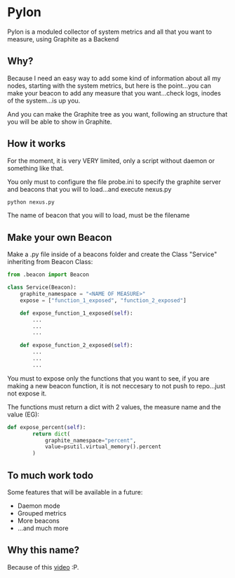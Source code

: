 Pylon
=====
Pylon is a moduled collector of system metrics and all that you want to measure, using Graphite as a Backend

## Why?
Because I need an easy way to add some kind of information about all my nodes, starting with the system metrics, but here is the point...you can make your beacon to add any measure that you want...check logs, inodes of the system...is up you.

And you can make the Graphite tree as you want, following an structure that you will be able to show in Graphite.

## How it works
For the moment, it is very VERY limited, only a script without daemon or something like that.

You only must to configure the file probe.ini to specify the graphite server and beacons that you will to load...and execute nexus.py

```sh
python nexus.py
```

The name of beacon that you will to load, must be the filename

## Make your own Beacon
Make a .py file inside of a beacons folder and create the Class "Service" inheriting from Beacon Class:

```python
from .beacon import Beacon

class Service(Beacon):
    graphite_namespace = "<NAME OF MEASURE>"
    expose = ["function_1_exposed", "function_2_exposed"]

    def expose_function_1_exposed(self):
        ...
        ...
        ...

    def expose_function_2_exposed(self):
        ...
        ...
        ...
```
You must to expose only the functions that you want to see, if you are making a new beacon function, it is not neccesary to not push to repo...just not expose it.

The functions must return a dict with 2 values, the measure name and the value (EG):

```python
def expose_percent(self):
        return dict(
            graphite_namespace="percent",
            value=psutil.virtual_memory().percent
        )
```

## To much work todo
Some features that will be available in a future:

- Daemon mode
- Grouped metrics
- More beacons
- ...and much more

## Why this name?
Because of this [video](https://www.youtube.com/watch?v=T4Ox2t5c4As) :P.
